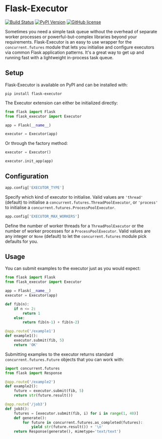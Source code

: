 Flask-Executor
==============

[![Build Status](https://travis-ci.org/dchevell/flask-executor.svg?branch=master)](https://travis-ci.org/dchevell/flask-executor)
[![PyPI Version](https://img.shields.io/pypi/v/Flask-Executor.svg)](https://pypi.python.org/pypi/Flask-Executor)
[![GitHub license](https://img.shields.io/github/license/dchevell/flask-executor.svg)](https://github.com/dchevell/flask-executor/blob/master/LICENSE)

Sometimes you need a simple task queue without the overhead of separate worker processes or powerful-but-complex libraries beyond your requirements. Flask-Executor is an easy to use wrapper for the `concurrent.futures` module that lets you initialise and configure executors via common Flask application patterns. It's a great way to get up and running fast with a lightweight in-process task queue.


Setup
-----

Flask-Executor is available on PyPI and can be installed with:

    pip install flask-executor

The Executor extension can either be initialized directly:

```python
from flask import Flask
from flask_executor import Executor

app = Flask(__name__)

executor = Executor(app)
```

Or through the factory method:

```python
executor = Executor()

executor.init_app(app)
```


Configuration
-----

```python
app.config['EXECUTOR_TYPE']
```
Specify which kind of executor to initialise. Valid values are `'thread'` (default) to initialise a `concurrent.futures.ThreadPoolExecutor`, or `'process'` to initialise a `concurrent.futures.ProcessPoolExecutor`.

```python
app.config['EXECUTOR_MAX_WORKERS']
```
Define the number of worker threads for a `ThreadPoolExecutor` or the number of worker processes for a `ProcessPoolExecutor`. Valid values are any integer or `None` (default) to let the `concurrent.futures` module pick defaults for you.


Usage
-----

You can submit examples to the executor just as you would expect:

```python
from flask import Flask
from flask_executor import Executor

app = Flask(__name__)
executor = Executor(app)

def fib(n):
    if n <= 2:
        return 1
    else:
        return fib(n-1) + fib(n-2)

@app.route('/example1')
def example1():
    executor.submit(fib, 5)
    return 'OK'
```

Submitting examples to the executor returns standard `concurrent.futures.Future` objects that you can work with:

```python
import concurrent.futures
from flask import Response

@app.route('/example2')
def example2():
    future = executor.submit(fib, 5)
    return str(future.result())

@app.route('/job3')
def job3():
    futures = [executor.submit(fib, i) for i in range(1, 40)]
    def generate():
        for future in concurrent.futures.as_completed(futures):
            yield str(future.result()) + '\n'
    return Response(generate(), mimetype='text/text')
```
